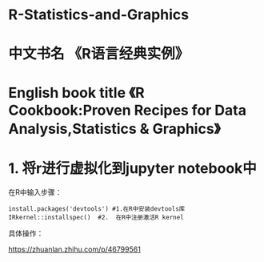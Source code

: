 # R-Statistics-and-Graphics
# 中文书名 《R语言经典实例》
# English book title 《R Cookbook:Proven Recipes for Data Analysis,Statistics & Graphics》
# 1. 将r进行虚拟化到jupyter notebook中
在R中输入步骤：
```
install.packages('devtools') #1.在R中安装devtools库
IRkernel::installspec()  #2.  在R中注册激活R kernel
```

具体操作：

https://zhuanlan.zhihu.com/p/46799561
